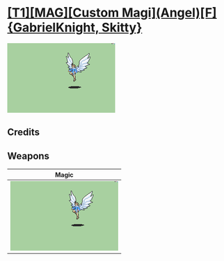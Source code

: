 # [\[T1\]\[MAG\]\[Custom Magi\]\(Angel\)\[F\]{GabrielKnight, Skitty}](./)

<img src="./6.%20Magic/Magic_000.png" alt="[T1][MAG][Custom Magi](Angel)[F]{GabrielKnight, Skitty} standing" />

## Credits



## Weapons


|Magic |
|  :---: |
| <img alt="Magic animation" src="./6.%20Magic/Magic.gif" /> |
